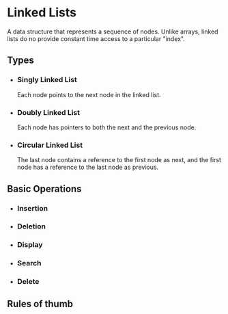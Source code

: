 # Linked Lists
A data structure that represents a sequence of nodes. Unlike arrays, linked lists do no provide constant time access to a particular "index".

## Types
- ### Singly Linked List
    Each node points to the next node in the linked list.
- ### Doubly Linked List
    Each node has pointers to both the next and the previous node.
- ### Circular Linked List
    The last node contains a reference to the first node as next, and the first node has a reference to the last node as previous.

## Basic Operations
- ### Insertion
- ### Deletion
- ### Display
- ### Search
- ### Delete    

## Rules of thumb
